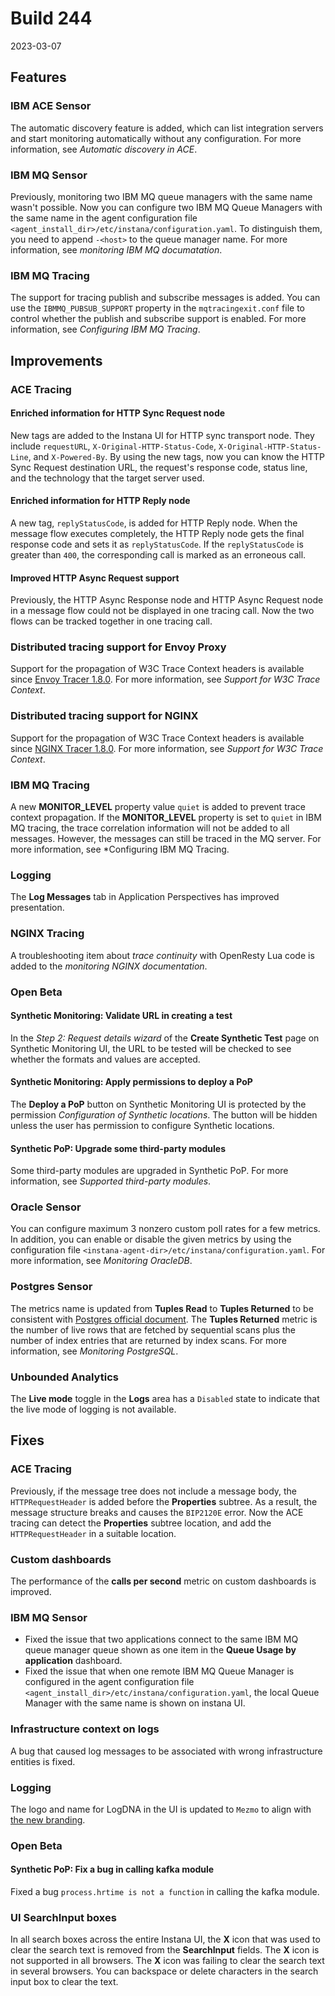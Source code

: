 # Build 244

2023-03-07
## Features
### IBM ACE Sensor

The automatic discovery feature is added, which can list integration servers and start monitoring automatically without any configuration. For more information, see *Automatic discovery in ACE*.

### IBM MQ Sensor

Previously, monitoring two IBM MQ queue managers with the same name wasn't possible. Now you can configure two IBM MQ Queue Managers with the same name in the agent configuration file `<agent_install_dir>/etc/instana/configuration.yaml`. To distinguish them, you need to append `-<host>` to the queue manager name. For more information, see *monitoring IBM MQ documatation*.

### IBM MQ Tracing

The support for tracing publish and subscribe messages is added. You can use the `IBMMQ_PUBSUB_SUPPORT` property in the `mqtracingexit.conf` file to control whether the publish and subscribe support is enabled. For more information, see *Configuring IBM MQ Tracing*. 


## Improvements


### ACE Tracing
#### Enriched information for HTTP Sync Request node

New tags are added to the Instana UI for HTTP sync transport node. They include `requestURL`, `X-Original-HTTP-Status-Code`, `X-Original-HTTP-Status-Line`, and `X-Powered-By`. 
By using the new tags, now you can know the HTTP Sync Request destination URL, the request's response code, status line, and the technology that the target server used.

#### Enriched information for HTTP Reply node

A new tag, `replyStatusCode`, is added for HTTP Reply node. When the message flow executes completely, the HTTP Reply node gets the final response code and sets it as `replyStatusCode`. If the `replyStatusCode` is greater than `400`, the corresponding call is marked as an erroneous call.

#### Improved HTTP Async Request support

Previously, the HTTP Async Response node and HTTP Async Request node in a message flow could not be displayed in one tracing call.
Now the two flows can be tracked together in one tracing call.

### Distributed tracing support for Envoy Proxy

Support for the propagation of W3C Trace Context headers is available since [Envoy
Tracer 1.8.0](https://github.com/instana/envoy-tracing#180-2023-02-23). For more information, see *Support for W3C Trace Context*.

### Distributed tracing support for NGINX

Support for the propagation of W3C Trace Context headers is available since [NGINX
Tracer 1.8.0](https://github.com/instana/nginx-tracing#180-2023-02-23).  For more information, see *Support for W3C Trace Context*.

### IBM MQ Tracing

A new **MONITOR_LEVEL** property value `quiet` is added to prevent trace context propagation. If the **MONITOR_LEVEL** property is set to `quiet` in IBM MQ tracing, the trace correlation information will not be added to all messages. However, the messages can still be traced in the MQ server. For more information, see *Configuring IBM MQ Tracing. 

### Logging
The **Log Messages** tab in Application Perspectives has improved presentation.

### NGINX Tracing

A troubleshooting item about *trace continuity* with OpenResty Lua code is added to the *monitoring NGINX documentation*.

### Open Beta
#### Synthetic Monitoring: Validate URL in creating a test 

In the *Step 2: Request details wizard* of the **Create Synthetic Test** page on Synthetic Monitoring UI, the URL to be tested will be checked to see whether the formats and values are accepted.

#### Synthetic Monitoring: Apply permissions to deploy a PoP

The **Deploy a PoP** button on Synthetic Monitoring UI is protected by the permission *Configuration of Synthetic locations*. The button will be hidden unless the user has permission to configure Synthetic locations.

#### Synthetic PoP: Upgrade some third-party modules

Some third-party modules are upgraded in Synthetic PoP. For more information, see *Supported third-party modules*. 

### Oracle Sensor

You can configure maximum 3 nonzero custom poll rates for a few metrics. In addition, you can enable or disable the given metrics by using the configuration file `<instana-agent-dir>/etc/instana/configuration.yaml`. For more information, see *Monitoring OracleDB*.

### Postgres Sensor

The metrics name is updated from **Tuples Read** to **Tuples Returned** to be consistent with [Postgres official document](https://www.postgresql.org/docs/current/monitoring-stats.html#MONITORING-PG-STAT-DATABASE-VIEW). The **Tuples Returned** metric is the number of live rows that are fetched by sequential scans plus the number of index entries that are returned by index scans.
For more information, see *Monitoring PostgreSQL*.
### Unbounded Analytics

The **Live mode** toggle in the **Logs** area has a `Disabled` state to indicate that the live mode of logging is not available.


## Fixes

### ACE Tracing

Previously, if the message tree does not include a message body, the `HTTPRequestHeader` is added before the **Properties** subtree. As a result, the message structure breaks and causes the `BIP2120E` error.
Now the ACE tracing can detect the **Properties** subtree location, and add the `HTTPRequestHeader` in a suitable location.


### Custom dashboards

The performance of the **calls per second** metric on custom dashboards is improved.

### IBM MQ Sensor

- Fixed the issue that two applications connect to the same IBM MQ queue manager queue shown as one item in the **Queue Usage by application** dashboard.
- Fixed the issue that when one remote IBM MQ Queue Manager is configured in the agent configuration file `<agent_install_dir>/etc/instana/configuration.yaml`, the local Queue Manager with the same name is shown on instana UI.

### Infrastructure context on logs

A bug that caused log messages to be associated with wrong infrastructure entities is fixed.

### Logging

The logo and name for LogDNA in the UI is updated to `Mezmo` to align with [the new branding](https://www.mezmo.com/logdna).

### Open Beta
#### Synthetic PoP: Fix a bug in calling kafka module

Fixed a bug `process.hrtime is not a function` in calling the kafka module.

### UI SearchInput boxes

In all search boxes across the entire Instana UI, the **X** icon that was used to clear the search text is removed from the **SearchInput** fields. The **X** icon is not supported in all browsers. The **X** icon was failing to clear the search text in several browsers. You can backspace or delete characters in the search input box to clear the text.